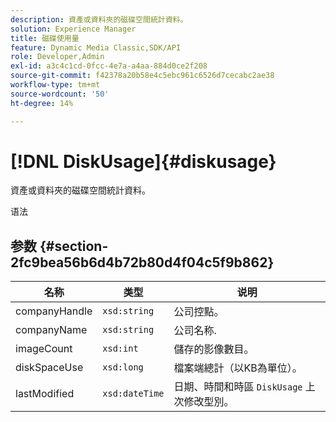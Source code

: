 ```yaml
---
description: 資產或資料夾的磁碟空間統計資料。
solution: Experience Manager
title: 磁碟使用量
feature: Dynamic Media Classic,SDK/API
role: Developer,Admin
exl-id: a3c4c1cd-0fcc-4e7a-a4aa-884d0ce2f208
source-git-commit: f42378a20b58e4c5ebc961c6526d7cecabc2ae38
workflow-type: tm+mt
source-wordcount: '50'
ht-degree: 14%

---
```


# [!DNL DiskUsage]{#diskusage}

資產或資料夾的磁碟空間統計資料。

语法

## 参数 {#section-2fc9bea56b6d4b72b80d4f04c5f9b862}

| 名称 | 类型 | 说明 |
|---|---|---|
| companyHandle | `xsd:string` | 公司控點。 |
| companyName | `xsd:string` | 公司名称. |
| imageCount | `xsd:int` | 儲存的影像數目。 |
| diskSpaceUse | `xsd:long` | 檔案端總計（以KB為單位）。 |
| lastModified | `xsd:dateTime` | 日期、時間和時區 `DiskUsage` 上次修改型別。 |

